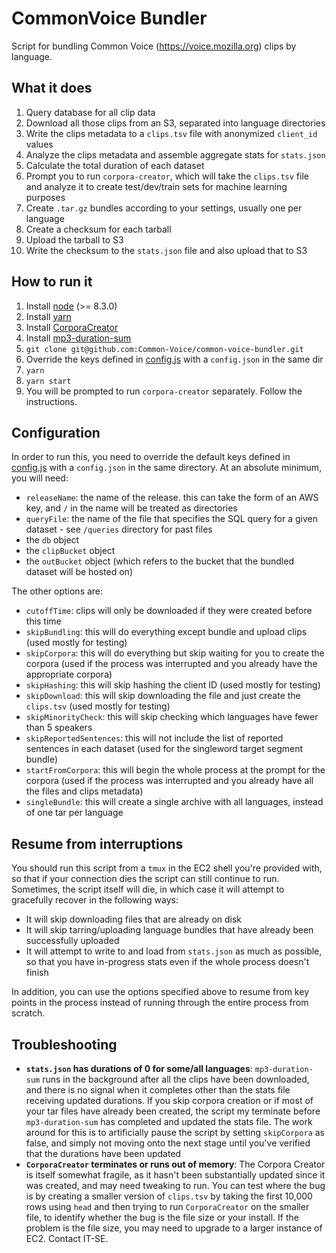 # CommonVoice Bundler

Script for bundling Common Voice (https://voice.mozilla.org) clips by language.

## What it does

1. Query database for all clip data
1. Download all those clips from an S3, separated into language directories
1. Write the clips metadata to a `clips.tsv` file with anonymized `client_id` values
1. Analyze the clips metadata and assemble aggregate stats for `stats.json`
1. Calculate the total duration of each dataset
1. Prompt you to run `corpora-creator`, which will take the `clips.tsv` file and analyze it to create test/dev/train sets for machine learning purposes
1. Create `.tar.gz` bundles according to your settings, usually one per language
1. Create a checksum for each tarball
1. Upload the tarball to S3
1. Write the checksum to the `stats.json` file and also upload that to S3

## How to run it

1. Install [node](https://nodejs.org) (>= 8.3.0)
1. Install [yarn](https://yarnpkg.com/docs/install)
1. Install [CorporaCreator](https://github.com/mozilla/CorporaCreator)
1. Install [mp3-duration-sum](https://github.com/Gregoor/mp3-duration-sum)
1. `git clone git@github.com:Common-Voice/common-voice-bundler.git`
1. Override the keys defined in [config.js](https://github.com/Common-Voice/common-voice-bundler/blob/master/config.js) with a `config.json` in the same dir
1. `yarn`
1. `yarn start`
1. You will be prompted to run `corpora-creator` separately. Follow the instructions.

## Configuration

In order to run this, you need to override the default keys defined in [config.js](https://github.com/Common-Voice/common-voice-bundler/blob/master/config.js) with a `config.json` in the same directory. At an absolute minimum, you will need: 

* `releaseName`: the name of the release. this can take the form of an AWS key, and `/` in the name will be treated as directories
* `queryFile`: the name of the file that specifies the SQL query for a given dataset - see `/queries` directory for past files
* the `db` object
* the `clipBucket` object
* the `outBucket` object (which refers to the bucket that the bundled dataset will be hosted on)

The other options are:

* `cutoffTime`: clips will only be downloaded if they were created before this time
* `skipBundling`: this will do everything except bundle and upload clips (used mostly for testing)
* `skipCorpora`: this will do everything but skip waiting for you to create the corpora (used if the process was interrupted and you already have the appropriate corpora)
* `skipHashing`: this will skip hashing the client ID (used mostly for testing)
* `skipDownload`: this will skip downloading the file and just create the `clips.tsv` (used mostly for testing)
* `skipMinorityCheck`: this will skip checking which languages have fewer than 5 speakers
* `skipReportedSentences`: this will not include the list of reported sentences in each dataset (used for the singleword target segment bundle)
* `startFromCorpora`: this will begin the whole process at the prompt for the corpora (used if the process was interrupted and you already have all the files and clips metadata)
* `singleBundle`: this will create a single archive with all languages, instead of one tar per language

## Resume from interruptions

You should run this script from a `tmux` in the EC2 shell you're provided with, so that if your connection dies the script can still continue to run. Sometimes, the script itself will die, in which case it will attempt to gracefully recover in the following ways:

* It will skip downloading files that are already on disk
* It will skip tarring/uploading language bundles that have already been successfully uploaded
* It will attempt to write to and load from `stats.json` as much as possible, so that you have in-progress stats even if the whole process doesn't finish

In addition, you can use the options specified above to resume from key points in the process instead of running through the entire process from scratch. 

## Troubleshooting

* **`stats.json` has durations of 0 for some/all languages**: `mp3-duration-sum` runs in the background after all the clips have been downloaded, and there is no signal when it completes other than the stats file receiving updated durations. If you skip corpora creation or if most of your tar files have already been created, the script my terminate before `mp3-duration-sum` has completed and updated the stats file. The work around for this is to artificially pause the script by setting `skipCorpora` as false, and simply not moving onto the next stage until you've verified that the durations have been updated
* **`CorporaCreator` terminates or runs out of memory**: The Corpora Creator is itself somewhat fragile, as it hasn't been substantially updated since it was created, and may need tweaking to run. You can test where the bug is by creating a smaller version of `clips.tsv` by taking the first 10,000 rows using `head` and then trying to run `CorporaCreator` on the smaller file, to identify whether the bug is the file size or your install. If the problem is the file size, you may need to upgrade to a larger instance of EC2. Contact IT-SE. 
